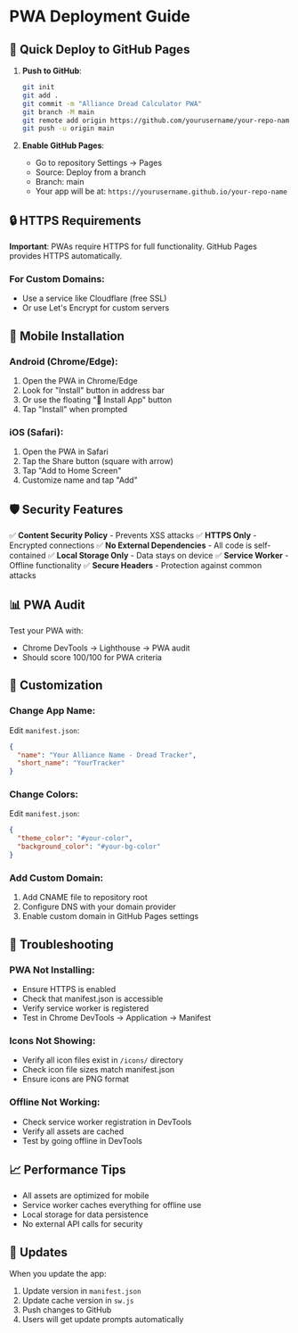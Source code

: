# PWA Deployment Guide

## 🚀 Quick Deploy to GitHub Pages

1. **Push to GitHub**:
   ```bash
   git init
   git add .
   git commit -m "Alliance Dread Calculator PWA"
   git branch -M main
   git remote add origin https://github.com/yourusername/your-repo-name.git
   git push -u origin main
   ```

2. **Enable GitHub Pages**:
   - Go to repository Settings → Pages
   - Source: Deploy from a branch
   - Branch: main
   - Your app will be at: `https://yourusername.github.io/your-repo-name`

## 🔒 HTTPS Requirements

**Important**: PWAs require HTTPS for full functionality. GitHub Pages provides HTTPS automatically.

### For Custom Domains:
- Use a service like Cloudflare (free SSL)
- Or use Let's Encrypt for custom servers

## 📱 Mobile Installation

### Android (Chrome/Edge):
1. Open the PWA in Chrome/Edge
2. Look for "Install" button in address bar
3. Or use the floating "📱 Install App" button
4. Tap "Install" when prompted

### iOS (Safari):
1. Open the PWA in Safari
2. Tap the Share button (square with arrow)
3. Tap "Add to Home Screen"
4. Customize name and tap "Add"

## 🛡️ Security Features

✅ **Content Security Policy** - Prevents XSS attacks
✅ **HTTPS Only** - Encrypted connections
✅ **No External Dependencies** - All code is self-contained
✅ **Local Storage Only** - Data stays on device
✅ **Service Worker** - Offline functionality
✅ **Secure Headers** - Protection against common attacks

## 📊 PWA Audit

Test your PWA with:
- Chrome DevTools → Lighthouse → PWA audit
- Should score 100/100 for PWA criteria

## 🔧 Customization

### Change App Name:
Edit `manifest.json`:
```json
{
  "name": "Your Alliance Name - Dread Tracker",
  "short_name": "YourTracker"
}
```

### Change Colors:
Edit `manifest.json`:
```json
{
  "theme_color": "#your-color",
  "background_color": "#your-bg-color"
}
```

### Add Custom Domain:
1. Add CNAME file to repository root
2. Configure DNS with your domain provider
3. Enable custom domain in GitHub Pages settings

## 🚨 Troubleshooting

### PWA Not Installing:
- Ensure HTTPS is enabled
- Check that manifest.json is accessible
- Verify service worker is registered
- Test in Chrome DevTools → Application → Manifest

### Icons Not Showing:
- Verify all icon files exist in `/icons/` directory
- Check icon file sizes match manifest.json
- Ensure icons are PNG format

### Offline Not Working:
- Check service worker registration in DevTools
- Verify all assets are cached
- Test by going offline in DevTools

## 📈 Performance Tips

- All assets are optimized for mobile
- Service worker caches everything for offline use
- Local storage for data persistence
- No external API calls for security

## 🔄 Updates

When you update the app:
1. Update version in `manifest.json`
2. Update cache version in `sw.js`
3. Push changes to GitHub
4. Users will get update prompts automatically
